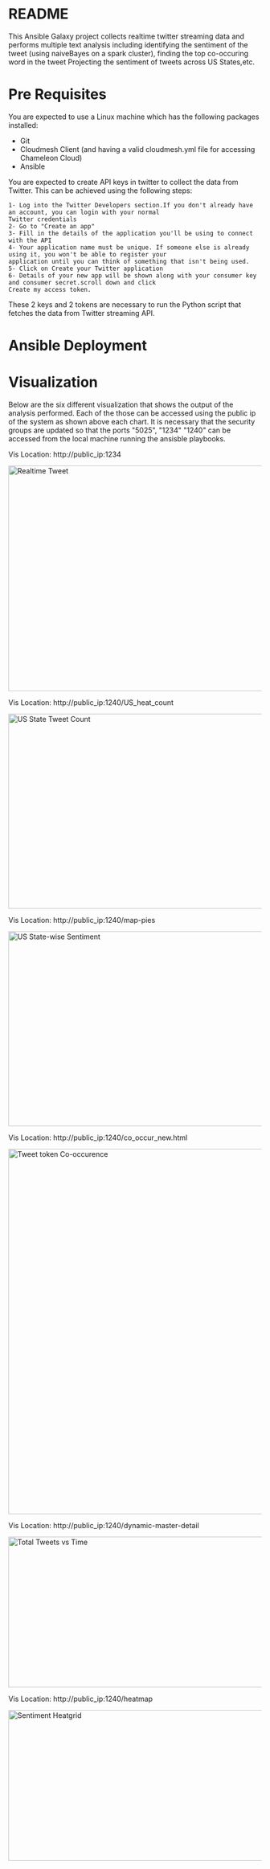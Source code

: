 README
========
 
This Ansible Galaxy project collects realtime twitter streaming data and performs multiple text analysis including
identifying the sentiment of the tweet (using naiveBayes on a spark cluster), finding the top co-occuring word in the tweet
Projecting the sentiment of tweets across US States,etc.

Pre Requisites
================

You are expected to use a Linux machine which has the following packages installed:
- Git
- Cloudmesh Client (and having a valid cloudmesh.yml file for accessing Chameleon Cloud)
- Ansible

You are expected to create API keys in twitter to collect the data from Twitter. This can be achieved using the following steps:
```
1- Log into the Twitter Developers section.If you don't already have an account, you can login with your normal 
Twitter credentials
2- Go to "Create an app"
3- Fill in the details of the application you'll be using to connect with the API
4- Your application name must be unique. If someone else is already using it, you won't be able to register your 
application until you can think of something that isn't being used.
5- Click on Create your Twitter application
6- Details of your new app will be shown along with your consumer key and consumer secret.scroll down and click 
Create my access token.
```
These 2 keys and 2 tokens are necessary to run the Python script that fetches the data from Twitter streaming API.

Ansible Deployment
==================


Visualization
================

Below are the six different visualization that shows the output of the analysis performed. Each of the those can be accessed using the
public ip of the system as shown above each chart. It is necessary that the security groups are updated so that the ports "5025", "1234"
"1240" can be accessed from the local machine running the ansisble playbooks.

Vis Location: http://public_ip:1234

<img src="https://github.com/sriramsitharaman/sp17-i524/blob/master/project/S17-IR-P001/Images/realtime.JPG" alt="Realtime Tweet" width="600" height="449"/>

Vis Location: http://public_ip:1240/US_heat_count

<img src="https://github.com/sriramsitharaman/sp17-i524/blob/master/project/S17-IR-P001/Images/us_tweet.JPG" alt="US State Tweet Count" width="600" height="388"/>

Vis Location: http://public_ip:1240/map-pies

<img src="https://github.com/sriramsitharaman/sp17-i524/blob/master/project/S17-IR-P001/Images/us_senti.JPG" alt="US State-wise Sentiment" width="600" height="388"/>

Vis Location: http://public_ip:1240/co_occur_new.html

<img src="https://github.com/sriramsitharaman/sp17-i524/blob/master/project/S17-IR-P001/Images/cooccur.JPG" alt="Tweet token Co-occurence" width="727" height="727"/>

Vis Location: http://public_ip:1240/dynamic-master-detail

<img src="https://github.com/sriramsitharaman/sp17-i524/blob/master/project/S17-IR-P001/Images/timechart.JPG" alt="Total Tweets vs Time" width="800" height="300"/>

Vis Location: http://public_ip:1240/heatmap

<img src="https://github.com/sriramsitharaman/sp17-i524/blob/master/project/S17-IR-P001/Images/senticont.jpeg" alt="Sentiment Heatgrid" width="700" height="300"/>
